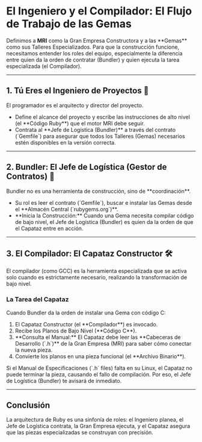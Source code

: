 <h1>El Ingeniero y el Compilador: El Flujo de Trabajo de las Gemas</h1>

<p>Definimos a <strong>MRI</strong> como la Gran Empresa Constructora y a las **Gemas** como sus Talleres Especializados. Para que la construcción funcione, necesitamos entender los roles del equipo, especialmente la diferencia entre quien da la orden de contratar (Bundler) y quien ejecuta la tarea especializada (el Compilador).</p>

<hr>

<h2 id="programador">1. Tú Eres el Ingeniero de Proyectos 👷</h2>
<p>El programador es el arquitecto y director del proyecto.</p>

<ul>
    <li>Define el alcance del proyecto y escribe las instrucciones de alto nivel (el **Código Ruby**) que el motor MRI debe seguir.</li>
    <li>Contrata al **Jefe de Logística (Bundler)** a través del contrato (`Gemfile`) para asegurar que todos los Talleres (Gemas) necesarios estén disponibles en la versión correcta.</li>
</ul>

<hr>

<h2 id="bundler">2. Bundler: El Jefe de Logística (Gestor de Contratos) 📝</h2>
<p>Bundler no es una herramienta de construcción, sino de **coordinación**.</p>
<ul>
    <li>Su rol es leer el contrato (`Gemfile`), buscar e instalar las Gemas desde el **Almacén Central (`rubygems.org`)**.</li>
    <li>**Inicia la Construcción:** Cuando una Gema necesita compilar código de bajo nivel, el Jefe de Logística (Bundler) es quien da la orden de que el Capataz entre en acción.</li>
</ul>

<hr>

<h2 id="compilador">3. El Compilador: El Capataz Constructor 🛠️</h2>
<p>El compilador (como GCC) es la herramienta especializada que se activa solo cuando es estrictamente necesario, realizando la transformación de bajo nivel.</p>

<h3>La Tarea del Capataz</h3>
<p>Cuando Bundler da la orden de instalar una Gema con código C:</p>
<ol>
    <li>El Capataz Constructor (el **Compilador**) es invocado.</li>
    <li>Recibe los Planos de Bajo Nivel (**Código C**).</li>
    <li>**Consulta el Manual:** El Capataz debe leer las **Cabeceras de Desarrollo (`.h`)** de la Gran Empresa (MRI) para saber cómo conectar la nueva pieza.</li>
    <li>Convierte los planos en una pieza funcional (el **Archivo Binario**).</li>
</ol>
<p>Si el Manual de Especificaciones (`.h` files) falta en su Linux, el Capataz no puede terminar la pieza, causando el fallo de compilación. Por eso, el Jefe de Logística (Bundler) te avisará de inmediato.</p>

<hr>

<h2 id="conclusion">Conclusión </h2>
<p>La arquitectura de Ruby es una sinfonía de roles: el Ingeniero planea, el Jefe de Logística contrata, la Gran Empresa ejecuta, y el Capataz asegura que las piezas especializadas se construyan con precisión.</p>
